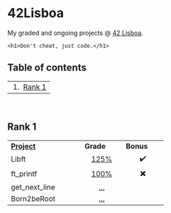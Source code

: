 # 42Lisboa
My graded and ongoing projects @ [42 Lisboa](https://www.42lisboa.com/en/curriculum/).
```
<h1>Don't cheat, just code.</h1>
```

## Table of contents
<table>
  <td>
    &nbsp;1. &nbsp;<a href="#rank-1">Rank 1</a><br/>
<!--    &nbsp;2. &nbsp;<a href="#rank-2">Rank 2</a><br/>
<!--    &nbsp;3. &nbsp;<a href="#rank-3">Rank 3</a><br/>
<!--    &nbsp;4. &nbsp;<a href="#rank-4">Rank 4</a><br/>
<!--    &nbsp;5. &nbsp;<a href="#rank-5">Rank 5</a><br/>
<!--    &nbsp;6. &nbsp;<a href="#rank-6">Rank 6</a><br/> -->
  </td>
</table>
<br/>

## Rank 1
<table>
  <tr>
    <td width="150"><a href="./Rank%201"><b>Project</b></a></td>
    <td width="77"><b>Grade</b></td>
    <td width="77"><b>Bonus</b></td>
  </tr>
  <tr align="center">
    <td align="left">Libft</td>
    <td><a href="./Rank%201/Libft">125%</a></td>
    <td>✔️</td>
  </tr>
  <tr align="center">
    <td align="left">ft_printf</td>
    <td><a href="./Rank%201/ft_printf">100%</a></td>
    <td>✖️</td>
  </tr>
  <tr align="center">
    <td align="left">get_next_line</td>
    <td><a href="./Rank%201/get_next_line">...</a></td>
    <td></td>
  </tr>
  <tr align="center">
    <td align="left">Born2beRoot</td>
    <td><a href="./Rank%201/Born2beRoot">...</a></td>
    <td></td>
  </tr>
</table>
<br/>

<!--
## Rank 2
<table>
  <tr>
    <th><a href="./Rank%202"><b>Project</b></a></th>
    <th><b>Grade</b></th>
    <th><b>Bonus</b></th>
  </tr>
</table>
<br/>

## Rank 3
<table>
  <tr>
    <th><a href="./Rank%203"><b>Project</b></a></th>
    <th><b>Grade</b></th>
    <th><b>Bonus</b></th>
  </tr>
</table>
<br/>

## Rank 4
<table>
  <tr>
    <th><a href="./Rank%204"><b>Project</b></a></th>
    <th><b>Grade</b></th>
    <th><b>Bonus</b></th>
  </tr>
</table>
<br/>

## Rank 5
<table>
  <tr>
    <th><a href="./Rank%205"><b>Project</b></a></th>
    <th><b>Grade</b></th>
    <th><b>Bonus</b></th>
  </tr>
</table>
<br/>

## Rank 6
<table>
  <tr>
    <th><a href="./Rank%206"><b>Project</b></a></th>
    <th><b>Grade</b></th>
    <th><b>Bonus</b></th>
  </tr>
</table>
<br/>

